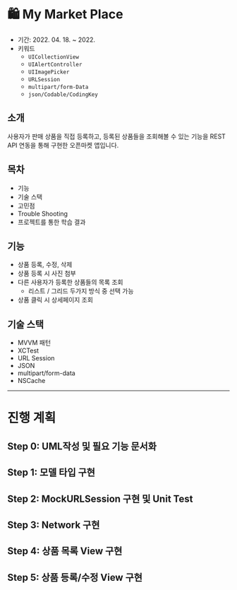 # 🛍 My Market Place

- 기간: 2022. 04. 18. ~ 2022. 
- 키워드
  - `UICollectionView`
  - `UIAlertController`
  - `UIImagePicker`
  - `URLSession`
  - `multipart/form-Data`
  - `json/Codable/CodingKey`
 ## 소개
 사용자가 판매 상품을 직접 등록하고, 등록된 상품들을 조회해볼 수 있는 기능을 REST API 연동을 통해 구현한 오픈마켓 앱입니다. 


## 목차
- 기능
- 기술 스택
- 고민점
- Trouble Shooting
- 프로젝트를 통한 학습 결과

## 기능
- 상품 등록, 수정, 삭제
- 상품 등록 시 사진 첨부
- 다른 사용자가 등록한 상품들의 목록 조회
  - 리스트 / 그리드 두가지 방식 중 선택 가능
- 상품 클릭 시 상세페이지 조회

## 기술 스택
- MVVM 패턴
- XCTest
- URL Session
- JSON
- multipart/form-data
- NSCache



---
# 진행 계획
## Step 0: UML작성 및 필요 기능 문서화
## Step 1: 모델 타입 구현
## Step 2: MockURLSession 구현 및 Unit Test
## Step 3: Network 구현
## Step 4: 상품 목록 View 구현
## Step 5: 상품 등록/수정 View 구현
